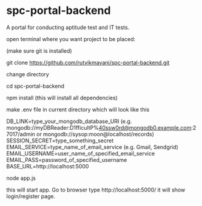 ﻿# spc-portal-backend

A portal for conducting aptitude test and IT tests.

open terminal where you want project to be placed:

(make sure git is installed)

git clone https://github.com/rutvikmavani/spc-portal-backend.git

change directory

cd spc-portal-backend

npm install (this will install all dependencies)

make .env file in current directory which will look like this

DB_LINK=type_your_mongodb_database_URI 
(e.g. mongodb://myDBReader:D1fficultP%40ssw0rd@mongodb0.example.com:27017/admin or mongodb://sysop:moon@localhost/records)
SESSION_SECRET=type_something_secret
EMAIL_SERVICE=type_name_of_email_service (e.g. Gmail, Sendgrid)
EMAIL_USERNAME=user_name_of_specified_email_service
EMAIL_PASS=password_of_specified_username
BASE_URL=http://localhost:5000


node app.js

this will start app. Go to browser type http://localhost:5000/ it will show login/register page.